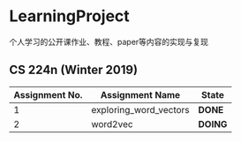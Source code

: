 # LearningProject
个人学习的公开课作业、教程、paper等内容的实现与复现

## CS 224n (Winter 2019)
|Assignment No.|Assignment Name|State|
|---|---|---|
|1|exploring\_word\_vectors|**DONE**|
|2|word2vec|**DOING**|







